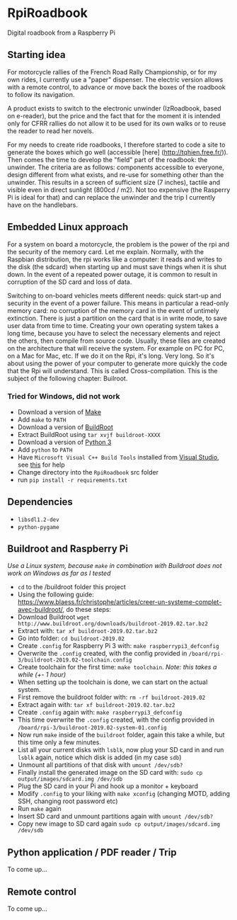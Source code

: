 # RpiRoadbook
Digital roadbook from a Raspberry Pi

## Starting idea

For motorcycle rallies of the French Road Rally Championship, or for my own rides, I currently use a "paper" dispenser. The electric version allows with a remote control, to advance or move back the boxes of the roadbook to follow its navigation.

A product exists to switch to the electronic unwinder (IzRoadbook, based on e-reader), but the price and the fact that for the moment it is intended only for CFRR rallies do not allow it to be used for its own walks or to reuse the reader to read her novels.

For my needs to create ride roadbooks, I therefore started to code a site to generate the boxes which go well (accessible [here] (http://tqhien.free.fr/)). Then comes the time to develop the "field" part of the roadbook: the unwinder. The criteria are as follows: components accessible to everyone, design different from what exists, and re-use for something other than the unwinder. This results in a screen of sufficient size (7 inches), tactile and visible even in direct sunlight (800cd / m2). Not too expensive (the Rasperry Pi is ideal for that) and can replace the unwinder and the trip I currently have on the handlebars.

## Embedded Linux approach

For a system on board a motorcycle, the problem is the power of the rpi and the security of the memory card. Let me explain. Normally, with the Raspbian distribution, the rpi works like a computer: it reads and writes to the disk (the sdcard) when starting up and must save things when it is shut down. In the event of a repeated power outage, it is common to result in corruption of the SD card and loss of data.

Switching to on-board vehicles meets different needs: quick start-up and security in the event of a power failure. This means in particular a read-only memory card: no corruption of the memory card in the event of untimely extinction. There is just a partition on the card that is in write mode, to save user data from time to time. Creating your own operating system takes a long time, because you have to select the necessary elements and reject the others, then compile from source code. Usually, these files are created on the architecture that will receive the system. For example on PC for PC, on a Mac for Mac, etc. If we do it on the Rpi, it's long. Very long. So it's about using the power of your computer to generate more quickly the code that the Rpi will understand. This is called Cross-compilation. This is the subject of the following chapter: Builroot.

### Tried for Windows, did not work
- Download a version of [Make](https://sourceforge.net/projects/gnuwin32/files/make/3.81/make-3.81.exe/download?use_mirror=netix&download=)
- Add `make` to `PATH`
- Download a version of [BuildRoot](https://buildroot.org/download.html)
- Extract BuildRoot using `tar xvjf buildroot-XXXX`
- Download a version of [Python 3](https://www.python.org/downloads/)
- Add `python` to `PATH`
- Have `Microsoft Visual C++ Build Tools` installed from [Visual Studio](https://visualstudio.microsoft.com/downloads/#build-tools-for-visual-studio-2017), see [this](https://github.com/benfred/implicit/issues/76#issuecomment-404889398) for help
- Change directory into the `RpiRoadbook` src folder
- run `pip install -r requirements.txt`

## Dependencies

* `libsdl1.2-dev`
* `python-pygame`


## Buildroot and Raspberry Pi
_Use a Linux system, because `make` in combination with Buildroot does not work on Windows as far as I tested_

- `cd` to the /buildroot folder this project
- Using the following guide: https://www.blaess.fr/christophe/articles/creer-un-systeme-complet-avec-buildroot/, do these steps:
- Download Buildroot `wget http://www.buildroot.org/downloads/buildroot-2019.02.tar.bz2`
- Extract with: `tar xf buildroot-2019.02.tar.bz2`
- Go into folder: `cd buildroot-2019.02`
- Create `.config` for Raspberry Pi 3 with: `make raspberrypi3_defconfig`
- Overwrite the `.config` created, with the config provided in `/board/rpi-3/buildroot-2019.02-toolchain.config`
- Create toolchain for the first time: `make toolchain`. _Note: this takes a while (+- 1 hour)_
- When setting up the toolchain is done, we can start on the actual system.
- First remove the buildroot folder with: `rm -rf buildroot-2019.02`
- Extract again with: `tar xf buildroot-2019.02.tar.bz2`
- Create `.config` again with: `make raspberrypi3_defconfig`
- This time overwrite the `.config` created, with the config provided in `/board/rpi-3/buildroot-2019.02-system-01.config`
- Now run `make` inside of the `buildroot` folder, again this take a while, but this time only a few minutes.
- List all your current disks with `lsblk`, now plug your SD card in and run `lsblk` again, notice which disk is added (in my case `sdb`)
- Unmount all partitions of that disk with `umount /dev/sdb?`
- Finally install the generated image on the SD card with: `sudo cp output/images/sdcard.img /dev/sdb`
- Plug the SD card in your Pi and hook up a monitor + keyboard
- Modify `.config` to your liking with `make xconfig` (changing MOTD, adding SSH, changing root password etc)
- Run `make` again
- Insert SD card and unmount partitions again with `umount /dev/sdb?`
- Copy new image to SD card again `sudo cp output/images/sdcard.img /dev/sdb`


## Python application / PDF reader / Trip
To come up...

## Remote control
To come up...